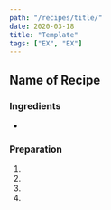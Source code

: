 ```yaml
---
path: "/recipes/title/"
date: 2020-03-18
title: "Template"
tags: ["EX", "EX"]
---
```


## Name of Recipe
### Ingredients

- 

### Preparation

1. 
2. 
3. 
4. 
